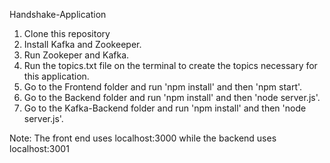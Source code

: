Handshake-Application

1. Clone this repository
2. Install Kafka and Zookeeper.
3. Run Zookeper and Kafka.
4. Run the topics.txt file on the terminal to create the topics necessary for this application.
5. Go to the Frontend folder and run 'npm install' and then 'npm start'.
6. Go to the Backend folder and run 'npm install' and then 'node server.js'.
7. Go to the Kafka-Backend folder and run 'npm install' and then 'node server.js'.

Note: The front end uses localhost:3000 while the backend uses localhost:3001

